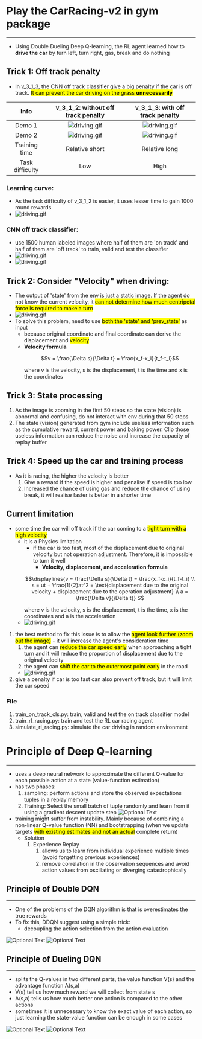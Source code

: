 # Play the CarRacing-v2 in gym package
________________________________
- Using Double Dueling Deep Q-learning, the RL agent learned how to **drive the car** by turn left, turn right, gas, break and do nothing


## Trick 1: Off track penalty
- In v_3_1_3, the CNN off track classifier give a big penalty if the car is off track. <mark>It can prevent the car driving on the grass **unnecessarily**</mark>

Info| v_3_1_2: without off track penalty          |  v_3_1_3: with off track penalty
:-------------------------:|:-------------------------:|:-------------------------:
Demo 1 | ![driving.gif](./img_n_video/v_3_1_2_normal.gif) |  ![driving.gif](./img_n_video/v_3_1_3_normal_2.gif)
Demo 2 | ![driving.gif](./img_n_video/v_3_1_2_normal_2.gif) |  ![driving.gif](./img_n_video/v_3_1_3_normal.gif)
Training time | Relative short| Relative long
Task difficulty | Low | High

### Learning curve:
  - As the task difficulty of v_3_1_2 is easier, it uses lesser time to gain 1000 round rewards
  - ![driving.gif](./img_n_video/DDDQN_learning_curve.png)

### CNN off track classifier:
  - use 1500 human labeled images where half of them are 'on track' and half of them are 'off track' to train, valid and test the classifier
  - ![driving.gif](./img_n_video/on_track_cls_perf.png)
  - ![driving.gif](./img_n_video/on_track_cls_avg_loss_curve.png)

## Trick 2: Consider "Velocity" when driving:
  - The output of 'state' from the env is just a static image. If the agent do not know the current velocity, it <mark>can not determine how much centripetal force is required to make a turn</mark> 
  - ![driving.gif](./img_n_video/car_turning_top.jpg)
  - To solve this problem, need to use <mark>both the 'state' and 'prev_state'</mark> as input
    - because original coordinate and final coordinate can derive the displacement and <mark>velocity</mark>
    - **Velocity formula**
        ```math
        v = \frac{\Delta s}{\Delta t} = \frac{x_f-x_i}{t_f-t_i}
        ```
        where v is the velocity, s is the displacement, t is the time and x is the coordinates

## Trick 3: State processing
  1. As the image is zooming in the first 50 steps so the state (vision) is abnormal and confusing, do not interact with env during that 50 steps
  2. The state (vision) generated from gym include useless information such as the cumulative reward, current power and baking power. Clip those useless information can reduce the noise and increase the capacity of replay buffer   

## Trick 4: Speed up the car and training process
  - As it is racing, the higher the velocity is better
    1. Give a reward if the speed is higher and penalise if speed is too low
    2. Increased the chance of using gas and reduce the chance of using break, it will realise faster is better in a shorter time 


## Current limitation
  - some time the car will off track if the car coming to a <mark>tight turn with a high velocity</mark>
    - it is a Physics limitation
      - if the car is too fast, most of the displacement due to original velocity but not operation adjustment. Therefore, it is impossible to turn it well
        - **Velocity, displacement, and acceleration formula**
      ```math
      \displaylines{v = \frac{\Delta s}{\Delta t} = \frac{x_f-x_i}{t_f-t_i} \\ s =  ut + \frac{1}{2}at^2 = \text{displacement due to the original velocity + displacement due to the operation adjustment} \\ a = \frac{\Delta v}{\Delta t}}
      
      ```
      where v is the velocity, s is the displacement, t is the time, x is the coordinates and a is the acceleration
    - ![driving.gif](./img_n_video/v_3_1_3_too_fast.gif)
  1. the best method to fix this issue is to allow the <mark>agent look further (zoom out the image)</mark>
    - it will increase the agent's consideration time
      1. the agent can <mark>reduce the car speed early</mark> when approaching a tight turn and it will reduce the proportion of displacement due to the original velocity
      2. the agent can <mark>shift the car to the outermost point early</mark> in the road
      - ![driving.gif](./img_n_video/v_3_1_3_prepare_turning.gif)
  2. give a penalty if car is too fast can also prevent off track, but it will limit the car speed  


### File
1. train_on_track_cls.py: train, valid and test the on track classifier model
2. train_rl_racing.py: train and test the RL car racing agent
3. simulate_rl_racing.py: simulate the car driving in random environment

# Principle of Deep Q-learning
___________________________________

  - uses a deep neural network to approximate the different Q-value for each possible action at a state (value-function estimation)
  - has two phases:
    1. sampling: perform actions and store the observed expectations tuples in a replay memory
    2. Training: Select the small batch of tuple randomly and learn from it using a gradient descent update step
  ![Optional Text](./img_n_video/DQN_psaudocode.png)
  - training might suffer from instability. Mainly because of combining a non-linear Q-value function (NN) and bootstrapping (when we update targets <mark>with existing estimates and not an actual</mark> complete return)
    - Solution
      1. Experience Replay
         1. allows us to learn from individual experience multiple times (avoid forgetting previous experiences)
         2. remove correlation in the observation sequences and avoid action values from oscillating or diverging catastrophically 
         
## Principle of Double DQN
______________________________

- One of the problems of the DQN algorithm is that is overestimates the true rewards
- To fix this, DDQN suggest using a simple trick:
  - decoupling the action selection from the action evaluation

![Optional Text](./img_n_video/double_dqn_flowchart.png)
![Optional Text](./img_n_video/double_dqn_formula.png)

## Principle of Dueling DQN
______________________

- splits the Q-values in two different parts, the value function V(s) and the advantage function A(s,a)
- V(s) tell us how much reward we will collect from state s
- A(s,a) tells us how much better one action is compared to the other actions
- sometimes it is unnecessary to know the exact value of each action, so just learning the state-value function can be enough in some cases 

![Optional Text](./img_n_video/dueling_dqn_architecture.png)
![Optional Text](./img_n_video/dueling_dqn_formula.png)


